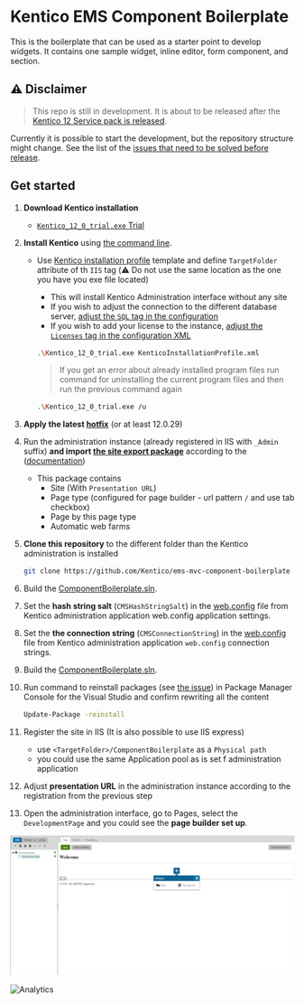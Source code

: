 # Kentico EMS Component Boilerplate

This is the boilerplate that can be used as a starter point to develop widgets. It contains one sample widget, inline editor, form component, and section.

## :warning: Disclaimer

> This repo is still in development. It is about to be released after the [Kentico 12 Service pack is released](https://www.kentico.com/product/roadmap). 

Currently it is possible to start the development, but the repository structure might change.
See the list of the [issues that need to be solved before release](https://github.com/Kentico/ems-mvc-component-boilerplate/labels/before-release).

## Get started

1. **Download Kentico installation**
    * [`Kentico_12_0_trial.exe` Trial](https://www.kentico.com/download-demo/trial-version)
1. **Install Kentico** using [the command line](https://docs.kentico.com/K12SP/Installing+Kentico+from+the+command+line).
    * Use [Kentico installation profile](/KenticoInstallationProfile.xml) template and define `TargetFolder` attribute of th `IIS` tag (:warning: Do not use the same location as the one you have you exe file located)
        * This will install Kentico Administration interface without any site
        * If you wish to adjust the connection to the different database server, [adjust the `SQL` tag in the configuration](https://docs.kentico.com/K12SP/installation/installing-kentico-from-the-command-line/command-line-installation-xml-configuration)
        * If you wish to add your license to the instance, [adjust the `Licenses` tag in the configuration XML]((https://docs.kentico.com/K12SP/installation/installing-kentico-from-the-command-line/command-line-installation-xml-configuration))

      ```sh
      .\Kentico_12_0_trial.exe KenticoInstallationProfile.xml
      ```

      > If you get an error about already installed program files run command for uninstalling the current program files and then run the previous command again

      ```sh
      .\Kentico_12_0_trial.exe /u
      ```

1. **Apply the latest [hotfix](https://devnet.kentico.com/download/hotfixes)** (or at least 12.0.29)

1. Run the administration instance (already registered in IIS with `_Admin` suffix) **and import [the site export package](/DevelopmentSite.zip)** according to the ([documentation](https://docs.kentico.com/K12SP/Importing+a+site+or+objects))
    * This package contains
        * Site (With `Presentation URL`)
        * Page type (configured for page builder - url pattern `/` and use tab  checkbox)
        * Page by this page type
        * Automatic web farms

1. **Clone this repository** to the different folder than the Kentico administration is installed

    ```sh
    git clone https://github.com/Kentico/ems-mvc-component-boilerplate
    ```
1. Build the [ComponentBoilerplate.sln](/ComponentBoilerplate.sln).

1. Set the **hash string salt** (`CMSHashStringSalt`) in the [web.config](/ComponentBoilerplate/web.config) file from Kentico administration application web.config application settings.

1. Set the **the connection string** (`CMSConnectionString`) in the [web.config](/ComponentBoilerplate/web.config) file from Kentico administration application `web.config` connection strings.

1. Build the [ComponentBoilerplate.sln](/ComponentBoilerplate.sln).

1. Run command to reinstall packages (see [the issue](https://github.com/Kentico/ems-mvc-component-boilerplate/issues/1)) in Package Manager Console for the Visual Studio and confirm rewriting all the content 

    ```sh
   Update-Package -reinstall
    ```

1. Register the site in IIS (It is also possible to use IIS express)
    * use `<TargetFolder>/ComponentBoilerplate` as a `Physical path`
    * you could use the same Application pool as is set f administration application

1. Adjust **presentation URL** in the administration instance according to the registration from the previous step

1. Open the administration interface, go to Pages, select the `DevelopmentPage` and you could see the **page builder set up**.

![Boilerplate showcase](/Boilerplate.png)

![Analytics](https://kentico-ga-beacon.azurewebsites.net/api/UA-69014260-4/Kentico/ems-mvc-component-boilerplate?pixel)

